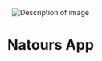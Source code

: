 <div align="center">
    <img src="https://github.com/user-attachments/assets/add23d05-c3d9-4ba2-bce2-a962166e627b" alt="Description of image" />
    <h1>Natours App</h1>
</div>



